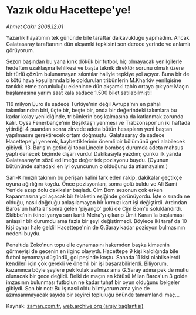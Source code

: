 # Yazık oldu Hacettepe'ye!

*Ahmet Çakır 2008.12.01*

<tr><td class="metin" colspan="2" style="padding-top: 20px; padding-left: 5px; padding-right: 10px;">Yazarlık hayatımın tek gününde bile taraftar dalkavukluğu yapmadım. Ancak Galatasaray taraftarının dün akşamki tepkisini son derece yerinde ve anlamlı görüyorum.</td></tr><tr><td class="metin" colspan="2" style="padding-top: 20px; padding-left: 5px; padding-right: 10px;"><p> Sezon başından bu yana kırık dökük bir futbol, hiç olmayacak yenilgilerle hedeften uzaklaşma tehlikesi ve başta teknik direktör sorunu olmak üzere bir türlü çözüm bulunamayan sıkıntılar haliyle tepkiye yol açıyor. Buna bir de o kötü hava koşullarında bile doldurulan tribünlerin M.Kharkiv yenilgisine tanıklık etme zorunluluğu eklenince dün akşamki tablo ortaya çıkıyor: Maçın başlamasına yarım saat kala sadace 1.500 bilet satılabilmişti!
<p>116 milyon Euro ile sadece Türkiye'nin değil Avrupa'nın en pahalı takımlarından biri, üçte bir, beşte bir, onda bir değerindeki takımlara bu kadar kolay yenildiğinde, tribünlerin boş kalmasına da katlanmak zorunda kalır. Oysa Fenerbahçe'nin Beşiktaş'ı yenmesi ve Trabzonspor'un iki haftada yitirdiği 4 puandan sonra zirvede adeta bütün hesapların yeni baştan yapılmasını gerektirecek ortam doğmuştu. Galatasaray da sadece Hacettepe'yi yenerek, kaybettiklerinin önemli bir bölümünü geri alabilecek gibiydi. 13. Barış'ın getirdiği topu Lincoln bomboş durumda adeta mahsus yaptı denecek biçimde dışarı vurdu! Dakikasıyla yazdım; çünkü ilk yarıda Galatasaray'ın sözü edilmeğe değer tek pozisyonu buydu. (Oyunun bütününde sahadaki en iyi oyuncunun o olduğunu da atlamayalım.) 
<p>Sarı-Kırmızılı takımın bu perişan halini fark eden rakip, dakikalar geçtikçe oyuna ağırlığını koydu. Önce pozisyonları, sonra golü buldu ve Ali Sami Yen'de azap dolu dakikalar başladı. Cim Bom sezonun çok erken kapanmasına yol açacak bir felaketin eşiğinde görünüyordu. İşte o sırada ne olduğu, nasıl doğduğu anlaşılamayan bir kırmızı kart işi değiştirdi. Ardından Baros'un haftalar sonra gelen 'piyango' golü de Cim Bom'u soluklandırdı. Skibbe'nin ikinci yarıya sarı kartlı Meira'yı çıkarıp Ümit Karan'la başlaması anlaşılır bir durumdu ama fazla bir şeyi değiştirmedi. Böylece iki taraf da 10 kişi oynar hale geldi! Hacettepe'nin de G.Saray kadar pozisyon bulmasının nedeni buydu. 
<p>Penaltıda Zoko'nun topu elle oynamasını hakemden başka kimsenin görmeyişi de gecenin en ilginç olayıydı. Hacettepe 9 kişi kaldığında bile futbol oynamayı düşündü, gol peşinde koştu. Sahada 11 kişi olabilselerdi kendileri için çok gerekli ve önemli bir işi başarabilirlerdi. Biliyorum, kazanınca böyle şeylere pek kulak asılmaz ama G.Saray adına pek de mutlu olunacak bir gece değildi. Belki de maçın en kötüsü Milan Baros'un 3 golde imzasının bulunması futbolun ne kadar tuhaf bir oyun olduğunu belgeler gibiydi. Son bir not: Bu iş nasıl oldu bilmiyorum ama yine de azımsanmayacak sayıda bir seyirci topluluğu önünde tamamlandı maç...<br/></p></p></p></p></td></tr>

Kaynak: [zaman.com.tr](http://zaman.com.tr/yazar.do?yazino=766060), [web.archive.org (arşiv bağlantısı)](http://web.archive.org/web/20081225221302/http://www.zaman.com.tr:80/yazar.do?yazino=766060)

